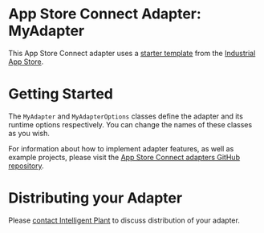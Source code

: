 ﻿# App Store Connect Adapter: MyAdapter

This App Store Connect adapter uses a [starter template](https://github.com/intelligentplant/IndustrialAppStore.ClientTools.DotNet) from the [Industrial App Store](https://appstore.intelligentplant.com).


# Getting Started

The `MyAdapter` and `MyAdapterOptions` classes define the adapter and its runtime options respectively. You can change the names of these classes as you wish.

For information about how to implement adapter features, as well as example projects, please visit the [App Store Connect adapters GitHub repository](https://github.com/intelligentplant/app-store-connect-adapters).


# Distributing your Adapter

Please [contact Intelligent Plant](https://www.intelligentplant.com/contactus) to discuss distribution of your adapter.
